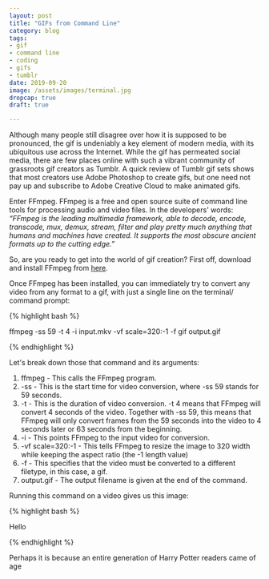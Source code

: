 ```yaml
---
layout: post
title: "GIFs from Command Line"
category: blog
tags: 
- gif 
- command line 
- coding 
- gifs 
- tumblr
date: 2019-09-20
image: /assets/images/terminal.jpg
dropcap: true
draft: true

---
```


Although many people still disagree over how it is supposed to be pronounced, the gif is undeniably a key element of modern media, with its ubiquitous use across the Internet. While the gif has permeated social media, there are few places online with such a vibrant community of grassroots gif creators as Tumblr. A quick review of Tumblr gif sets shows that most creators use Adobe Photoshop to create gifs, but one need not pay up and subscribe to Adobe Creative Cloud to make animated gifs.

Enter FFmpeg. FFmpeg is a free and open source suite of command line tools for processing audio and video files. In the developers' words: *“FFmpeg is the leading multimedia framework, able to decode, encode, transcode, mux, demux, stream, filter and play pretty much anything that humans and machines have created. It supports the most obscure ancient formats up to the cutting edge.”*

So, are you ready to get into the world of gif creation? First off, download and install FFmpeg from [here](https://www.ffmpeg.org/download.html).

Once FFmpeg has been installed, you can immediately try to convert any video from any format to a gif, with just a single line on the terminal/ command prompt:

{% highlight bash %}

ffmpeg -ss 59 -t 4 -i input.mkv -vf scale=320:-1 -f gif output.gif

{% endhighlight %}

Let's break down those that command and its arguments:

1. ffmpeg - This calls the FFmpeg program. 
2. -ss - This is the start time for video conversion, where -ss 59 stands for 59 seconds.
3. -t - This is the duration of video conversion. -t 4 means that FFmpeg will convert 4 seconds of the video. Together with -ss 59, this means that FFmpeg will only convert frames from the 59 seconds into the video to 4 seconds later or 63 seconds from the beginning.
4. -i - This points FFmpeg to the input video for conversion.
5. -vf scale=320:-1 - This tells FFmpeg to resize the image to 320 width while keeping the aspect ratio (the -1 length value)
6. -f - This specifies that the video must be converted to a different filetype, in this case, a gif.
7. output.gif - The output filename is given at the end of the command.

Running this command on a video gives us this image:



{% highlight bash %}

Hello

{% endhighlight %}



Perhaps it is because an entire generation of Harry Potter readers came of age 